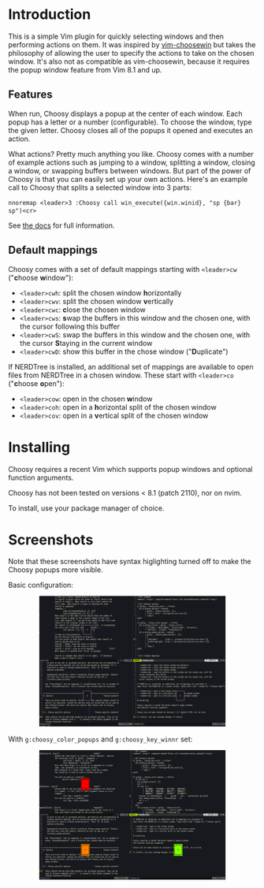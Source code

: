 # Introduction

This is a simple Vim plugin for quickly selecting windows and then performing
actions on them. It was inspired by
[vim-choosewin](https://github.com/t9md/vim-choosewin) but takes the philosophy
of allowing the user to specify the actions to take on the chosen window. It's
also not as compatible as vim-choosewin, because it requires the popup window
feature from Vim 8.1 and up.

## Features

When run, Choosy displays a popup at the center of each window. Each popup has
a letter or a number (configurable). To choose the window, type the given
letter. Choosy closes all of the popups it opened and executes an action.

What actions? Pretty much anything you like. Choosy comes with a number of
example actions such as jumping to a window, splitting
a window, closing a window, or swapping buffers between windows. But part of
the power of Choosy is that you can easily set up your own actions. Here's an
example call to Choosy that splits a selected window into 3 parts:

    nnoremap <leader>3 :Choosy call win_execute({win.winid}, "sp {bar} sp")<cr>

See [the docs](blob/main/doc/choosy.txt) for full information.

## Default mappings

Choosy comes with a set of default mappings starting with `<leader>cw` ("<b>c</b>hoose
<b>w</b>indow"):

- `<leader>cwh`: split the chosen window <b>h</b>orizontally
- `<leader>cwv`: split the chosen window <b>v</b>ertically
- `<leader>cwc`: <b>c</b>lose the chosen window
- `<leader>cws`: <b>s</b>wap the buffers in this window and the chosen one, with the
  cursor following this buffer
- `<leader>cwS`: swap the buffers in this window and the chosen one, with the
  cursor <b>S</b>taying in the current window
- `<leader>cwD`: show this buffer in the chose window ("<b>D</b>uplicate")

If NERDTree is installed, an additional set of mappings are available to
open files from NERDTree in a chosen window. These start with `<leader>co` ("<b>c</b>hoose <b>o</b>pen"):

- `<leader>cow`: open in the chosen <b>w</b>indow
- `<leader>coh`: open in a <b>h</b>orizontal split of the chosen window
- `<leader>cov`: open in a <b>v</b>ertical split of the chosen window   

# Installing

Choosy requires a recent Vim which supports popup windows
and optional function arguments.

Choosy has not been tested on versions < 8.1 (patch 2110), nor on nvim.

To install, use your package manager of choice.

# Screenshots

Note that these screenshots have syntax higlighting turned off to make the
Choosy popups more visible.

Basic configuration:

<center>
  <img src="screenshots/choosy-basic.gif" width="75%">
</center>

With `g:choosy_color_popups` and `g:choosy_key_winnr` set:

<center>
  <img src="screenshots/choosy-winnr-colors.gif" width="75%">
</center>
